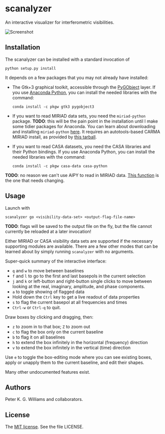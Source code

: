 scanalyzer
==========

An interactive visualizer for interferometric visibilities.

![Screenshot](http://newton.cx/~peter/files/scanalyzer-screenshot.png)


Installation
------------

The scanalyzer can be installed with a standard invocation of

```
python setup.py install
```

It depends on a few packages that you may not already have installed:

* The Gtk+3 graphical toolkit, accessible through the
  [PyGObject](https://wiki.gnome.org/Projects/PyGObject) layer. If you use
  [Anaconda Python](https://docs.continuum.io/anaconda/index), you can install
  the needed libraries with the command:

  ```
  conda install -c pkgw gtk3 pygobject3
  ```

* If you want to read MIRIAD data sets, you need the `miriad-python` package.
  **TODO**: this will be the pain point in the installation until I make some
  tidier packages for Anaconda. You can learn about downloading and installing
  `miriad-python`
  [here](https://www.cfa.harvard.edu/~pwilliam/miriad-python/). It requires an
  autotools-based CARMA MIRIAD install, as provided by
  [this tarball](https://www.cfa.harvard.edu/~pwilliam/miriad-macport/miriad-latest.tar.gz).

* If you want to read CASA datasets, you need the CASA libraries and their
  Python bindings. If you use Anaconda Python, you can install the needed
  libraries with the command:

  ```
  conda install -c pkgw casa-data casa-python
  ```

**TODO**: no reason we can't use AIPY to read in MIRIAD data.
[This function](https://github.com/HERA-Team/scanalyzer/blob/master/scanalyzer/transpose.py#L125)
is the one that needs changing.


Usage
-----

Launch with

```
scanalyzer go <visibility-data-set> <output-flag-file-name>
```

**TODO**: flags will be saved to the output file on the fly, but the file
cannot currently be reloaded at a later invocation!

Either MIRIAD or CASA visibility data sets are supported if the necessary
supporting modules are available. There are a few other modes that can be
learned about by simply running `scanalyzer` with no arguments.

Super-quick summary of the interactive interface:

* `q` and `w` to move between baselines
* `f` and `l` to go to the first and last basepols in the current selection
* `j` and `k` or left-button and right-button single clicks to move between looking at the
  real, imaginary, amplitude, and phase components.
* `a` to toggle showing of flagged data
* Hold down the `Ctrl` key to get a live readout of data properties
* `s` to flag the current basepol at all frequencies and times
* `Ctrl-w` or `Ctrl-q` to quit.

Draw boxes by clicking and dragging, then:

* `z` to zoom in to that box; `Z` to zoom out
* `c` to flag the box only on the current baseline
* `b` to flag it on all baselines
* `h` to extend the box infinitely in the horizontal (frequency) direction
* `v` to extend the box infinitely in the vertical (time) direction

Use `e` to toggle the box-editing mode where you can see existing boxes, apply
or unapply them to the current baseline, and edit their shapes.

Many other undocumented features exist.


Authors
-------

Peter K. G. Williams and collaborators.


License
-------

The [MIT license](http://opensource.org/licenses/MIT). See the file LICENSE.
